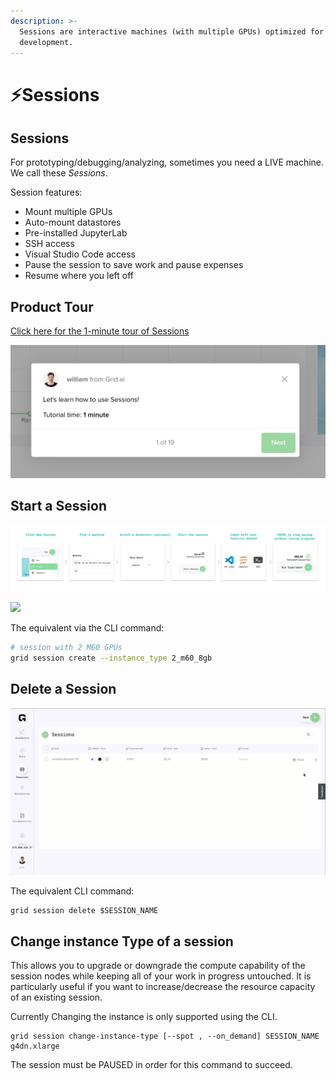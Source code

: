 ```yaml
---
description: >-
  Sessions are interactive machines (with multiple GPUs) optimized for
  development.
---
```


# ⚡Sessions

## Sessions

For prototyping/debugging/analyzing, sometimes you need a LIVE machine. We call these _Sessions_.

Session features:

* Mount multiple GPUs
* Auto-mount datastores
* Pre-installed JupyterLab
* SSH access
* Visual Studio Code access
* Pause the session to save work and pause expenses
* Resume where you left off

## Product Tour

[Click here for the 1-minute tour of Sessions](https://platform.grid.ai/#/dashboard?product_tour_id=221973)

![](/images/sessions/sessions-product-tour.png)

## **Start a Session**

![](/images/sessions/session.jpg)

![](/images/sessions/new-session.gif)

The equivalent via the CLI command:

```bash
# session with 2 M60 GPUs
grid session create --instance_type 2_m60_8gb
```

## Delete a Session

![](/images/sessions/delete-session.gif)

The equivalent CLI command:

```text
grid session delete $SESSION_NAME
```
## Change instance Type of a session

This allows you to upgrade or downgrade the compute capability of the session nodes while keeping all of your work in progress untouched. It is particularly useful if you want to increase/decrease the resource capacity of an existing session.

Currently Changing the instance is only supported using the CLI. 

```text
grid session change-instance-type [--spot , --on_demand] SESSION_NAME g4dn.xlarge
```

The session must be PAUSED in order for this command to succeed.

